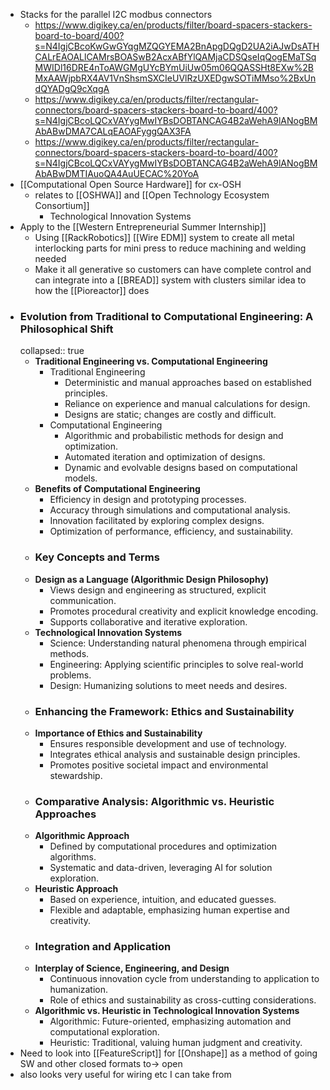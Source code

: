 - Stacks for the parallel I2C modbus connectors
	- https://www.digikey.ca/en/products/filter/board-spacers-stackers-board-to-board/400?s=N4IgjCBcoKwGwGYqgMZQGYEMA2BnApgDQgD2UA2iAJwDsATHCALrEAOALlCAMrsBOASwB2AcxABfYlQAMjaCDSQseIqQogEMaTSqMWIDl16DRE4nToAWGMgUYcBYmUiUw05m06QQASSHt8EXw%2BMxAAWjpbRX4AV1VnShsmSXCIeUVlRzUXEDgwSOTiMMso%2BxUndQYADgQ9cXqgA
	- https://www.digikey.ca/en/products/filter/rectangular-connectors/board-spacers-stackers-board-to-board/400?s=N4IgjCBcoLQCxVAYygMwIYBsDOBTANCAG4B2aWehA9lANogBMAbABwDMA7CALqEAOAFyggQAX3FA
	- https://www.digikey.ca/en/products/filter/rectangular-connectors/board-spacers-stackers-board-to-board/400?s=N4IgjCBcoLQCxVAYygMwIYBsDOBTANCAG4B2aWehA9lANogBMAbABwDMTIAuoQA4AuUECAC%20YoA
- [[Computational Open Source Hardware]] for cx-OSH
	- relates to [[OSHWA]] and [[Open Technology Ecosystem Consortium]]
		- Technological Innovation Systems
- Apply to the [[Western Entrepreneurial Summer Internship]]
	- Using [[RackRobotics]] [[Wire EDM]] system to create all metal interlocking parts for mini press to reduce machining and welding needed
	- Make it all generative so customers can have complete control and can integrate into a [[BREAD]] system with clusters similar idea to how the [[Pioreactor]] does
- ### Evolution from Traditional to Computational Engineering: A Philosophical Shift
  collapsed:: true
	- **Traditional Engineering vs. Computational Engineering**
		- Traditional Engineering
			- Deterministic and manual approaches based on established principles.
			- Reliance on experience and manual calculations for design.
			- Designs are static; changes are costly and difficult.
		- Computational Engineering
			- Algorithmic and probabilistic methods for design and optimization.
			- Automated iteration and optimization of designs.
			- Dynamic and evolvable designs based on computational models.
	- **Benefits of Computational Engineering**
		- Efficiency in design and prototyping processes.
		- Accuracy through simulations and computational analysis.
		- Innovation facilitated by exploring complex designs.
		- Optimization of performance, efficiency, and sustainability.
	- ### Key Concepts and Terms
	- **Design as a Language (Algorithmic Design Philosophy)**
		- Views design and engineering as structured, explicit communication.
		- Promotes procedural creativity and explicit knowledge encoding.
		- Supports collaborative and iterative exploration.
	- **Technological Innovation Systems**
		- Science: Understanding natural phenomena through empirical methods.
		- Engineering: Applying scientific principles to solve real-world problems.
		- Design: Humanizing solutions to meet needs and desires.
	- ### Enhancing the Framework: Ethics and Sustainability
	- **Importance of Ethics and Sustainability**
		- Ensures responsible development and use of technology.
		- Integrates ethical analysis and sustainable design principles.
		- Promotes positive societal impact and environmental stewardship.
	- ### Comparative Analysis: Algorithmic vs. Heuristic Approaches
	- **Algorithmic Approach**
		- Defined by computational procedures and optimization algorithms.
		- Systematic and data-driven, leveraging AI for solution exploration.
	- **Heuristic Approach**
		- Based on experience, intuition, and educated guesses.
		- Flexible and adaptable, emphasizing human expertise and creativity.
	- ### Integration and Application
	- **Interplay of Science, Engineering, and Design**
		- Continuous innovation cycle from understanding to application to humanization.
		- Role of ethics and sustainability as cross-cutting considerations.
	- **Algorithmic vs. Heuristic in Technological Innovation Systems**
		- Algorithmic: Future-oriented, emphasizing automation and computational exploration.
		- Heuristic: Traditional, valuing human judgment and creativity.
- Need to look into [[FeatureScript]] for [[Onshape]] as a method of going SW and other closed formats to-> open
- also looks very useful for wiring etc I can take from